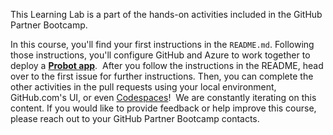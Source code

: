 This Learning Lab is a part of the hands-on activities included in the GitHub Partner Bootcamp.

In this course, you'll find your first instructions in the `README.md`. Following those instructions, you'll configure GitHub and Azure to work together to deploy a **[Probot app](https://probot.github.io/)**.
​
After you follow the instructions in the README, head over to the first issue for further instructions. Then, you can complete the other activities in the pull requests using your local environment, GitHub.com's UI, or even [Codespaces](https://github.com/features/codespaces)!
​
We are constantly iterating on this content. If you would like to provide feedback or help improve this course, please reach out to your GitHub Partner Bootcamp contacts.
